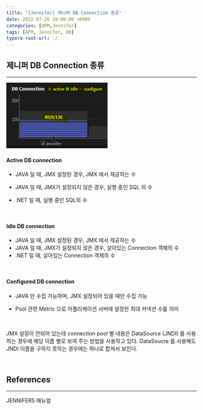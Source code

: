 ```yaml
---
title: "[Jennifer] 제니퍼 DB Connection 종류"
date: 2022-07-26 10:00:00 +0900
categories: [APM,Jennifer]
tags: [APM, Jennifer, DB]
typora-root-url: ./
---
```




## **제니퍼 DB Connection 종류**

---



![png](/../assets/img/posts/2022-07-26-DB-Connection/.png)

####  **Active DB connection**

- JAVA 일 때, JMX 설정된 경우, JMX 에서 제공하는 수

- JAVA 일 때, JMX가 설정되지 않은 경우, 실행 중인 SQL 의 수

- .NET 일 때, 실행 중인 SQL의 수

 <br/>

#### **Idle DB connection**

- JAVA 일 때, JMX 설정된 경우, JMX 에서 제공하는 수
- JAVA 일 때, JMX가 설정되지 않은 경우, 살아있는 Connection 객체의 수
- .NET 일 때, 살아있는 Connection 객체의 수

 <br/>

#### **Configured DB connection**

- JAVA 만 수집 가능하며, JMX 설정되어 있을 때만 수집 가능

- Pool 관련 Metric 으로 어플리케이션 서버에 설정한 최대 커넥션 수를 의미

<br/>



JMX 설정이 안되어 있는데 connection pool 별 내용은 DataSource (JNDI) 를 사용하는 경우에 해당 이름 별로 보여 주는 방법을 사용하고 있다. DataSoucre 를 사용해도 JNDI 이름을 구하지 못하는 경우에는 하나로 합쳐서 보인다.



<br/>

## **References**

---

JENNIFER5 매뉴얼

<br/>


